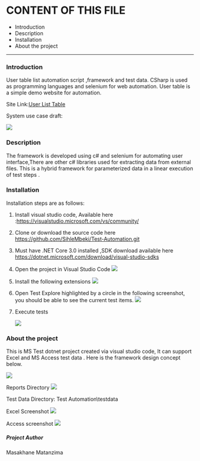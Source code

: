 # CONTENT OF THIS FILE

- Introduction
- Description
- Installation
- About the project

------

### Introduction

User table list automation script ,framework and test data. CSharp is used as programming languages  and selenium for web automation. User table is a simple demo website for automation.

Site Link:[User List Table](http://www.way2automation.com/angularjs-protractor/webtables/)

System use case draft:

![](http://publicdeals.co.za/2020-06-28_18h26_26.png)

### Description

The framework is developed using c# and selenium for automating user interface,There are other c# libraries used for extracting data from  external files. This is a hybrid framework for parameterized data in a linear execution of test steps .

### Installation

Installation steps are as follows:

1. Install visual studio code, Available here :https://visualstudio.microsoft.com/vs/community/
2. Clone or download the source code here https://github.com/SihleMbeki/Test-Automation.git
3. Must have .NET Core 3.0 installed ,SDK download available here https://dotnet.microsoft.com/download/visual-studio-sdks
4. Open the project in Visual Studio Code
   ![](http://publicdeals.co.za/2020-06-28_18h34_27.png)

3. Install the following extensions
   ![](http://publicdeals.co.za/2020-06-28_18h45_01.png)

4. Open Test Explore highlighted by a circle in the following screenshot, you should be able to see the current test items.
   ![](http://publicdeals.co.za/2020-06-28_18h43_39.png)

5. Execute tests

   ![](http://publicdeals.co.za/execution.gif)

### About the project

This is MS Test dotnet project created via visual studio code, It can support Excel and MS Access test data . Here is the framework design concept below.

![](http://publicdeals.co.za/2020-06-28_20h38_17.png)

Reports Directory
![](http://publicdeals.co.za/2020-06-28_20h25_38.png)

Test Data
Directory: Test Automation\testdata

Excel Screenshot
![](http://publicdeals.co.za/2020-06-28_20h55_17.png)

Access screenshot
![](http://publicdeals.co.za/2020-06-28_20h58_28.png)

##### Project Author

Masakhane Matanzima